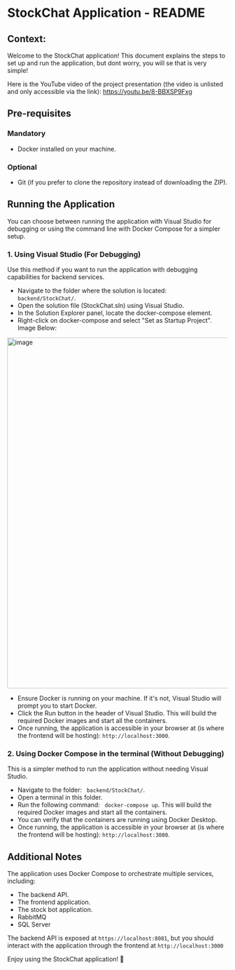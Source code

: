 # StockChat Application - README

## Context:
Welcome to the StockChat application! This document explains the steps to set up and run the application, but dont worry, you will se that is very simple! 

Here is the YouTube video of the project presentation (the video is unlisted and only accessible via the link): https://youtu.be/8-BBXSP9Fxg

## Pre-requisites

### Mandatory

- Docker installed on your machine.


### Optional
- Git (if you prefer to clone the repository instead of downloading the ZIP).


## Running the Application
You can choose between running the application with Visual Studio for debugging or using the command line with Docker Compose for a simpler setup.


### 1. Using Visual Studio (For Debugging)
Use this method if you want to run the application with debugging capabilities for backend services.

- Navigate to the folder where the solution is located: ``` backend/StockChat/```.
- Open the solution file (StockChat.sln) using Visual Studio.
- In the Solution Explorer panel, locate the docker-compose element.
- Right-click on docker-compose and select "Set as Startup Project". Image Below:

<img src="https://github.com/user-attachments/assets/fe09a9c2-3341-4dd3-ac28-2d5dbd4ba60a" alt="image" width="800"/>

- Ensure Docker is running on your machine. If it's not, Visual Studio will prompt you to start Docker.
- Click the Run button in the header of Visual Studio. This will build the required Docker images and start all the containers.
- Once running, the application is accessible in your browser at (is where the frontend will be hosting): ``` http://localhost:3000 ```.

### 2. Using Docker Compose in the terminal (Without Debugging)
This is a simpler method to run the application without needing Visual Studio.

- Navigate to the folder: ``` backend/StockChat/```.
- Open a terminal in this folder.
- Run the following command: ``` docker-compose up```. This will build the required Docker images and start all the containers.
- You can verify that the containers are running using Docker Desktop.
- Once running, the application is accessible in your browser at (is where the frontend will be hosting): ``` http://localhost:3000 ```.

## Additional Notes

The application uses Docker Compose to orchestrate multiple services, including:

- The backend API.
- The frontend application.
- The stock bot application.
- RabbitMQ
- SQL Server

The backend API is exposed at ``` https://localhost:8081 ```, but you should interact with the application through the frontend at ``` http://localhost:3000 ```

Enjoy using the StockChat application! 🚀
